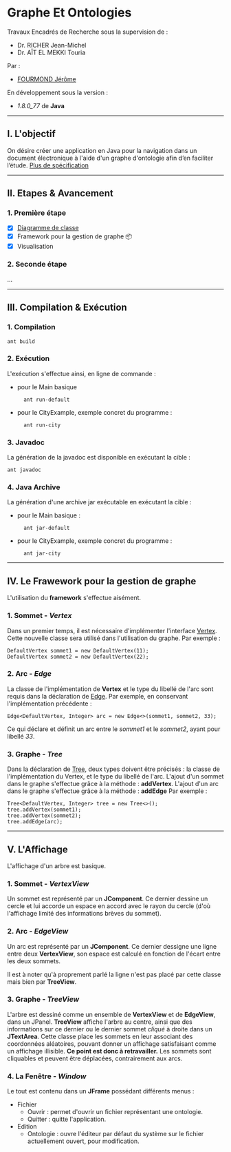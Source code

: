 # Graphe Et Ontologies

Travaux Encadrés de Recherche sous la supervision de :
* Dr. RICHER Jean-Michel
* Dr. AÏT EL MEKKI Touria

Par :
* [FOURMOND Jérôme](https://github.com/jfourmond)

En développement sous la version :
- *1.8.0_77* de **Java**

---

## I. L'objectif

On désire créer une application en Java pour la navigation dans un document électronique à l'aide d'un graphe d'ontologie afin d’en faciliter l’étude.
[Plus de spécification](https://github.com/jfourmond/Graphe-Et-Ontologies/blob/master/B-ontologie.pdf)

---

## II. Etapes & Avancement

### 1. Première étape

- [x] [Diagramme de classe](https://github.com/jfourmond/Graphe-Et-Ontologies/blob/master/class_diagram)
- [x] Framework pour la gestion de graphe :package: 
- [x] Visualisation

### 2. Seconde étape

...

---

## III. Compilation & Exécution

### 1. Compilation

	ant build
	
### 2. Exécution

L'exécution s'effectue ainsi, en ligne de commande :
- pour le Main basique

		ant run-default

- pour le CityExample, exemple concret du programme :
	
		ant run-city
	
### 3. Javadoc

La génération de la javadoc est disponible en exécutant la cible :

	ant javadoc

### 4. Java Archive

La génération d'une archive jar exécutable en exécutant la cible :
- pour le Main basique :

		ant jar-default
	
- pour le CityExample, exemple concret du programme :

		ant jar-city

---

## IV. Le Frawework pour la gestion de graphe

L'utilisation du **framework** s'effectue aisément.

### 1. Sommet - *Vertex*

Dans un premier temps, il est nécessaire d'implémenter l'interface [Vertex](https://github.com/jfourmond/Graphe-Et-Ontologies/blob/master/Graphe-Et-Ontologies/src/fr/fourmond/jerome/framework/Vertex.java).
Cette nouvelle classe sera utilisé dans l'utilisation du graphe.
Par exemple :

	DefaultVertex sommet1 = new DefaultVertex(11);
	DefaultVertex sommet2 = new DefaultVertex(22);

### 2. Arc - *Edge*

La classe de l'implémentation de **Vertex** et le type du libellé de l'arc sont requis dans la déclaration de [Edge](https://github.com/jfourmond/Graphe-Et-Ontologies/blob/master/Graphe-Et-Ontologies/src/fr/fourmond/jerome/framework/Edge.java).
Par exemple, en conservant l'implémentation précédente :

	Edge<DefaultVertex, Integer> arc = new Edge<>(sommet1, sommet2, 33);
	
Ce qui déclare et définit un arc entre le *sommet1* et le *sommet2*, ayant pour libellé *33*.

### 3. Graphe - *Tree*

Dans la déclaration de [Tree](https://github.com/jfourmond/Graphe-Et-Ontologies/blob/master/Graphe-Et-Ontologies/src/fr/fourmond/jerome/framework/Tree.java), deux types doivent être précisés : la classe de l'implémentation du Vertex, et le type du libellé de l'arc.
L'ajout d'un sommet dans le graphe s'effectue grâce à la méthode : **addVertex**.
L'ajout d'un arc dans le graphe s'effectue grâce à la méthode : **addEdge**
Par exemple :

	Tree<DefaultVertex, Integer> tree = new Tree<>();
	tree.addVertex(sommet1);
	tree.addVertex(sommet2);
	tree.addEdge(arc);
	
---

## V. L'Affichage

L'affichage d'un arbre est basique.

### 1. Sommet - *VertexView*

Un sommet est représenté par un **JComponent**. Ce dernier dessine un cercle et lui accorde un espace en accord avec le rayon du cercle (d'où l'affichage limité des informations brèves du sommet).

### 2. Arc - *EdgeView*

Un arc est représenté par un **JComponent**. Ce dernier dessigne une ligne entre deux **VertexView**, son espace est calculé en fonction de l'écart entre les deux sommets.

Il est à noter qu'à proprement parlé la ligne n'est pas placé par cette classe mais bien par **TreeView**.

### 3. Graphe - *TreeView*

L'arbre est dessiné comme un ensemble de **VertexView** et de **EdgeView**, dans un JPanel. **TreeView** affiche l'arbre au centre, ainsi que des informations sur ce dernier ou le dernier sommet *cliqué* à droite dans un **JTextArea**.
Cette classe place les sommets en leur associant des coordonnées aléatoires, pouvant donner un affichage satisfaisant comme un affichage illisible. **Ce point est donc à retravailler.**
Les sommets sont cliquables et peuvent être déplacées, contrairement aux arcs.

### 4. La Fenêtre - *Window*

Le tout est contenu dans un **JFrame** possédant différents menus :
- Fichier
	* Ouvrir : permet d'ouvrir un fichier représentant une ontologie.
	* Quitter : quitte l'application.
- Edition
	* Ontologie : ouvre l'éditeur par défaut du système sur le fichier actuellement ouvert, pour modification.
